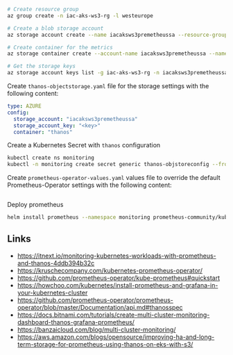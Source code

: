 
```bash
# Create resource group
az group create -n iac-aks-ws3-rg -l westeurope

# Create a blob storage account
az storage account create --name iacaksws3premetheussa --resource-group iac-aks-ws3-rg --location westeurope --sku Standard_LRS --encryption-services blob

# Create container for the metrics
az storage container create --account-name iacaksws3premetheussa --name thanos

# Get the storage keys
az storage account keys list -g iac-aks-ws3-rg -n iacaksws3premetheussa --query [0].value -o tsv
```

Create `thanos-objectstorage.yaml` file for the storage settings with the following content:

```yaml
type: AZURE
config:
  storage_account: "iacaksws3premetheussa"
  storage_account_key: "<key>"
  container: "thanos"
```

Create a Kubernetes Secret with `thanos` configuration

```bash
kubectl create ns monitoring
kubectl -n monitoring create secret generic thanos-objstoreconfig --from-file=thanos.yaml=thanos-objstoreconfig.yaml
```

Create `prometheus-operator-values.yaml` values file to override the default Prometheus-Operator settings with the following content:

```yaml
```

Deploy prometheus

```bash
helm install prometheus --namespace monitoring prometheus-community/kube-prometheus-stack -f prometheus-operator-values.yaml
```

## Links

* https://itnext.io/monitoring-kubernetes-workloads-with-prometheus-and-thanos-4ddb394b32c
* https://kruschecompany.com/kubernetes-prometheus-operator/
* https://github.com/prometheus-operator/kube-prometheus#quickstart
* https://howchoo.com/kubernetes/install-prometheus-and-grafana-in-your-kubernetes-cluster
* https://github.com/prometheus-operator/prometheus-operator/blob/master/Documentation/api.md#thanosspec
* https://docs.bitnami.com/tutorials/create-multi-cluster-monitoring-dashboard-thanos-grafana-prometheus/
* https://banzaicloud.com/blog/multi-cluster-monitoring/
* https://aws.amazon.com/blogs/opensource/improving-ha-and-long-term-storage-for-prometheus-using-thanos-on-eks-with-s3/